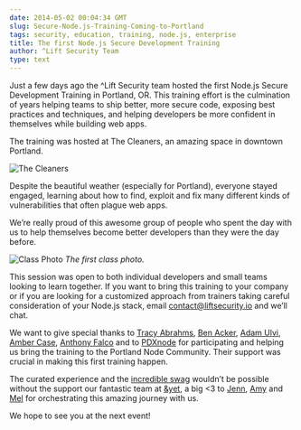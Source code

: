 ```yaml
---
date: 2014-05-02 00:04:34 GMT
slug: Secure-Node.js-Training-Coming-to-Portland
tags: security, education, training, node.js, enterprise
title: The first Node.js Secure Development Training
author: ^Lift Security Team
type: text
---
```


Just a few days ago the ^Lift Security team hosted the first Node.js Secure Development Training in Portland, OR. This training effort is the culmination of years helping teams to ship better, more secure code, exposing best practices and techniques, and helping developers be more confident in themselves while building web apps.

The training was hosted at The Cleaners, an amazing space in downtown Portland. 

![The Cleaners](/images/articles/nst1/cleaners.jpg)

Despite the beautiful weather (especially for Portland), everyone stayed engaged, learning about how to find, exploit and fix many different kinds of vulnerabilities that often plague web apps. 

We’re really proud of this awesome group of people who spent the day with us to help themselves become better developers than they were the day before.

![Class Photo](/images/articles/nst1/class.jpg)
*The first class photo.* 

This session was open to both individual developers and small teams looking to learn together. If you want to bring this training to your company or if you are looking for a customized approach from trainers taking careful consideration of your Node.js stack, email [contact@liftsecurity.io](mailto:contact@liftsecurity.io) and we’ll chat.

We want to give special thanks to [Tracy Abrahms](https://twitter.com/HackyGoLucky), [Ben Acker](https://twitter.com/nvcexploder), [Adam Ulvi](https://twitter.com/sf5s ), [Amber Case](https://twitter.com/caseorganic), [Anthony Falco](https://twitter.com/antonyfalco) and to [PDXnode](https://twitter.com/PDXnode) for participating and helping us bring the training to the Portland Node Community. Their support was crucial in making this first training happen.

The curated experience and the [incredible swag](/images/articles/nst1/cert.jpg) wouldn’t be possible without the support our fantastic team at [&yet](http://andyet.com/), a big <3 to [Jenn](http://andyet.com/team/jenn), [Amy](http://andyet.com/team/amy) and [Mel](http://andyet.com/team/mel) for orchestrating this amazing journey with us.

We hope to see you at the next event!


